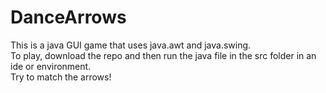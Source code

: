 # DanceArrows
This is a java GUI game that uses java.awt and java.swing.<br/>
To play, download the repo and then run the java file in the src folder in an ide or environment.<br/>
Try to match the arrows!
